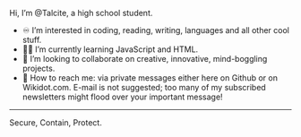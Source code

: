 Hi, I’m @Talcite, a high school student.
- ♾️ I’m interested in coding, reading, writing, languages and all other cool stuff.
- 👩‍💻 I’m currently learning JavaScript and HTML.
- 🧙 I’m looking to collaborate on creative, innovative, mind-boggling projects.
- 📶 How to reach me: via private messages either here on Github or on Wikidot.com. E-mail is not suggested; too many of my subscribed newsletters might flood over your important message!
----
Secure, Contain, Protect.
